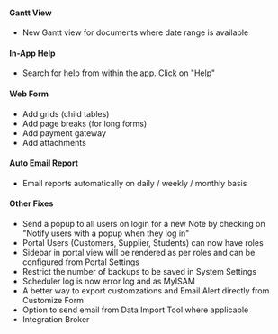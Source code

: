 #### Gantt View
- New Gantt view for documents where date range is available

#### In-App Help
- Search for help from within the app. Click on "Help"

#### Web Form
- Add grids (child tables)
- Add page breaks (for long forms)
- Add payment gateway
- Add attachments

#### Auto Email Report
- Email reports automatically on daily / weekly / monthly basis

#### Other Fixes
- Send a popup to all users on login for a new Note by checking on "Notify users with a popup when they log in"
- Portal Users (Customers, Supplier, Students) can now have roles
- Sidebar in portal view will be rendered as per roles and can be configured from Portal Settings
- Restrict the number of backups to be saved in System Settings
- Scheduler log is now error log and as MyISAM
- A better way to export customzations and Email Alert directly from Customize Form
- Option to send email from Data Import Tool where applicable
- Integration Broker